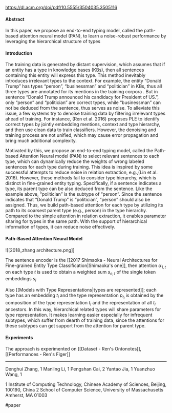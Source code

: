https://dl.acm.org/doi/pdf/10.5555/3504035.3505116

#### Abstract
In this paper, we propose an end-to-end typing model, called the path-based attention neural model (PAN), to learn a noise-robust performance by leveraging the hierarchical structure of types

#### Introduction
The training data is generated by distant supervision, which assumes that if an entity has a type in knowledge bases (KBs), then all sentences containing this entity will express this type. This method inevitably introduces irrelevant types to the context. For example, the entity “Donald Trump” has types “person”, “businessman” and “politician” in KBs, thus all three types are annotated for its mentions in the training corpora . But in sentence “Donald Trump announced his candidacy for President of US.”, only “person” and “politician” are correct types, while “businessman” can not be deduced from the sentence, thus serves as noise. To alleviate this issue, a few systems try to denoise training data by filtering irrelevant types ahead of training. For instance, (Ren et al. 2016) proposes PLE to identify correct types by jointly embedding mentions, context and type hierarchy, and then use clean data to train classifiers. However, the denoising and training process are not unified, which may cause error propagation and bring much additional complexity.

Motivated by this, we propose an end-to-end typing model, called the Path-based Attention Neural model (PAN) to select relevant sentences to each type, which can dynamically reduce the weights of wrong labeled sentences for each type during training. This idea is inspired by some successful attempts to reduce noise in relation extraction, e.g.,(Lin et al. 2016). However, these methods fail to consider type hierarchy, which is distinct in fine-grained entity typing. Specifically, if a sentence indicates a type, its parent type can be also deduced from the sentence. Like the example above, “politician” is the subtype of “person”. Since the sentence indicates that “Donald Trump” is “politician”, “person” should also be assigned. Thus, we build path-based attention for each type by utilizing its path to its coarsest parent type (e.g., person) in the type hierarchy. Compared to the simple attention in relation extraction, it enables parameter sharing for types in the same path. With the support of hierarchical information of types, it can reduce noise effectively.

#### Path-Based Attention Neural Model

![[2018_zhang architecture.png]]

The sentence encoder is the [[2017 Shimaoka - Neural Architectures for Fine-grained Entity Type Classification|Shimaoka's one]], then attention $\alpha_{1, t}$ on each type $t$ is used to obtain a weighted sum $s_{e, t}$ of the single token embeddings $s_i$  

Also [[Models with Type Representations|types are represented]]; each type has an embedding $t_l$ and the type representation $p_{t_l}$ is obtained by the composition of the type representation $t_l$ and the representation of all $t_l$ ancestors. In this way, hierarchical related types will share parameters for type representation. It makes learning easier especially for infrequent subtypes, which suffer from dearth of training data, since the attentions for these subtypes can get support from the attention for parent type.

#### Experiments

The approach is experimented on [[Dataset - Ren's Ontonotes]], [[Performances - Ren's Figer]]

---

Denghui Zhang, 1 
Manling Li, 1 
Pengshan Cai, 2 
Yantao Jia, 1 
Yuanzhuo Wang, 1

1 Institute of Computing Technology, Chinese Academy of Sciences, Beijing, 100190, China
2 School of Computer Science, University of Massachusetts Amherst, MA 01003

#paper
